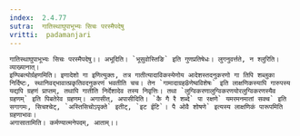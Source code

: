 ```yaml
---
index:  2.4.77
sutra:  गातिस्थाघुपाभूभ्यः सिचः परस्मैपदेषु
vritti:  padamanjari
---
```


	गातिस्थाघुपाभूभ्यः सिचः परस्मैपदेषु।। अभूदिति। `भूसुवोस्तिङि` इति गुणप्रतिषेधः। लुगनुवर्त्तते, न श्लुरिति। व्याख्यानात्। 
	इण्पिबत्योर्ग्रहणमिति। इणादेशो गा इणित्युक्तः, तत्र गातीत्यादाविकस्येणोय आदेशस्तदनुकरणो गा तिपि शब्लुका निर्दिष्टः, स्थानिवद्भावात्प्रकृतिवदनुकरणं भवतीति चच। तेन `गामादाग्रह8णेष्वविशेषः` इति लाक्षणिकस्यापि गारुपस्य यद्यपि ग्रहणं प्राप्तम्, तथापि गातीति निर्देशादेव तस्य निवृत्तिः। तथा `लुग्विकरणालुग्विकरणयोरलुग्विकरणस्यैव ग्रहणम्` इति पिबतेरेव ग्रहणम्। अगासीत्, अपासीदिति। `कै गै रै शब्दे` पा रक्षणे` यमरमनमातां सक्च` इति सगागमः, सिचश्चेट्, `अस्तिसिचोऽपृक्ते` इतीट्, `इट ईटि`। पै ओवै शोषणे` इत्यस्य लाक्षणिकं पारूपमिति ग्रहणाभावः।
	अगासातामिति। कर्मण्यात्मनेपदम्, आताम्।।
